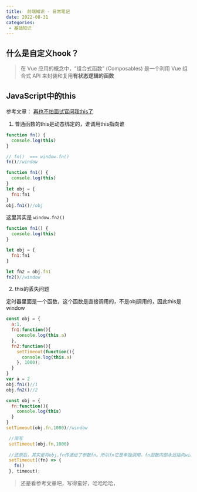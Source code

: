 ```yaml
---
title:  前端知识 - 日常笔记
date: 2022-08-31
categories: 
 - 基础知识
---
```

<Boxx type='tip' />

## 什么是自定义hook？

> 在 Vue 应用的概念中，“组合式函数” (Composables) 是一个利用 Vue 组合式 API 来封装和复用**有状态逻辑的函数**


## JavaScript中的this

参考文章： [再也不怕面试官问我this了](https://juejin.cn/post/7137329574920552484)

1.  普通函数的this是动态绑定的，谁调用this指向谁

```js
function fn() {
  console.log(this)
}

// fn()  === window.fn()
fn()//window  

```

```js
function fn1() {
  console.log(this)
}
let obj = {
  fn1:fn1
}
obj.fn1()//obj
```

这里其实是 ```window.fn2()```
```js
function fn1() {
  console.log(this)
}

let obj = {
  fn1:fn1
}

let fn2 = obj.fn1
fn2()//window
```

2. this的丢失问题

定时器里面是一个函数，这个函数是直接调用的，不是obj调用的，因此this是window

```js
const obj = {
  a:1,
  fn1:function(){
    console.log(this.a)
  },
  fn2:function(){
    setTimeout(function(){
      console.log(this.a)
    }, 1000);
  }
}
var a = 2
obj.fn1()//1
obj.fn2()//2
```

```js
const obj = {
  fn:function(){
    console.log(this)
  }
}
setTimeout(obj.fn,1000)//window
```

```js
 //简写
 setTimeout(obj.fn,1000)
 
 //还原后，其实是将obj.fn传递给了参数fn。所以fn它是单独调用，fn函数内部永远指向window
 setTimeout((fn) => {
   fn()
 }, timeout);

```

> 还是看参考文章吧，写得蛮好，哈哈哈哈， 

